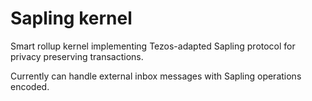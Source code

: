 # Sapling kernel

Smart rollup kernel implementing Tezos-adapted Sapling protocol for privacy preserving transactions.

Currently can handle external inbox messages with Sapling operations encoded.
